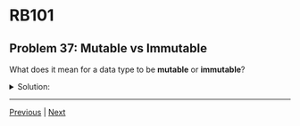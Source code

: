 # RB101
## Problem 37: Mutable vs Immutable

What does it mean for a data type to be **mutable** or **immutable**?

<details>
<summary>Solution:</summary>

**Immutable** means the object's state or value cannot be changed after it's created. Any operation that appears to modify an immutable object actually creates a new object.

**Mutable** means the object can be modified in place - its state or value can be changed without creating a new object.

Examples:
```ruby
# Immutable - integers
num = 10
original_id = num.object_id
num += 5  # Creates new object
num.object_id == original_id  # => false

# Mutable - arrays
arr = [1, 2, 3]
original_id = arr.object_id
arr << 4  # Modifies same object
arr.object_id == original_id  # => true
```

```ruby
# Immutable - symbols
sym = :hello
# Cannot modify a symbol in any way

# Mutable - strings
str = "hello"
original_id = str.object_id
str << " world"  # Modifies same object
str.object_id == original_id  # => true
```

</details>

---

[Previous](036.md) | [Next](038.md)

